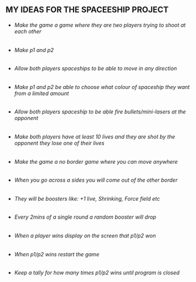 ## MY IDEAS FOR THE SPACEESHIP PROJECT



* ###### Make the game a game where they are two players trying to shoot at each other
* ###### Make p1 and p2
* ###### Allow both players spaceships to be able to move in any direction	
* ###### Make p1 and p2 be able to choose what colour of spaceship they want from a limited amount
* ###### Allow both players spaceship to be able fire bullets/mini-lasers at the opponent
* ###### Make both players have at least 10 lives and they are shot by the opponent they lose one of their lives
* ###### Make the game a no border game where you can move anywhere
* ###### When you go across a sides you will come out of the other border
* ###### They will be boosters like: +1 live, Shrinking, Force field etc 
* ###### Every 2mins of a single round a random booster will drop
* ###### When a player wins display on the screen that p1/p2 won
* ###### When p1/p2 wins restart the game
* ###### Keep a tally for how many times p1/p2 wins until program is closed

###### 

